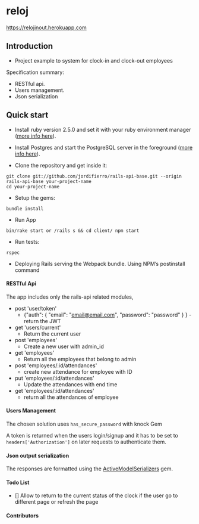 
# reloj

https://relojinout.herokuapp.com

## Introduction
* Project example to system for clock-in and clock-out employees

Specification summary:

* RESTful api.
* Users management.
* Json serialization

## Quick start

* Install ruby version 2.5.0 and set it with your ruby environment manager
([more info here](https://www.ruby-lang.org/en/documentation/installation/)).

* Install Postgres and start the PostgreSQL server in the foreground
([more info here](https://wiki.postgresql.org/wiki/Detailed_installation_guides)).

* Clone the repository and get inside it:
```
git clone git://github.com/jordifierro/rails-api-base.git --origin rails-api-base your-project-name
cd your-project-name
```

* Setup the gems:
```
bundle install
```

* Run App
```
bin/rake start or /rails s && cd client/ npm start
```

* Run tests:
```
rspec
```
* Deploying
Rails serving the Webpack bundle. Using NPM’s postinstall command

#### RESTful Api
The app includes only the rails-api related modules,

* post 'user/token' 
  - {"auth": { "email": "email@email.com", "password": "password" } } - return the JWT
* get 'users/current'
  - Return the current user 
* post 'employees'
  - Create a new user with admin_id
* get 'employees'
  - Return all the employees that belong to admin
* post 'employees/:id/attendances' 
  - create new attendance for employee with ID
* put 'employees/:id/attendances'
  - Update the attendances with end time
* get 'employees/:id/attendances'
  - return all the attendances of employee

#### Users Management
The chosen solution uses `has_secure_password` with knock Gem

A token is returned when the users login/signup
and it has to be set to `headers['Authorization']`
on later requests to authenticate them.

#### Json output serialization
The responses are formatted using the
[ActiveModelSerializers](https://github.com/rails-api/active_model_serializers)
gem.

#### Todo List
- [] Allow to return to the current status of the clock if the user go to different page or refresh the page

#### Contributors
